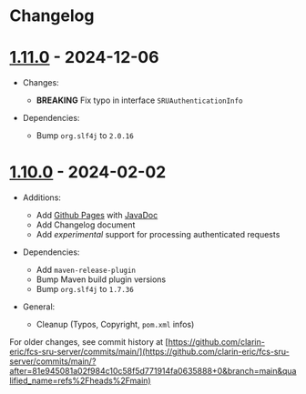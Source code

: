 # Changelog

# [1.11.0](https://github.com/clarin-eric/fcs-sru-server/releases/tag/SRUServer-1.11.0) - 2024-12-06

- Changes:
  - **BREAKING** Fix typo in interface `SRUAuthenticationInfo`

- Dependencies:
  - Bump `org.slf4j` to `2.0.16`

# [1.10.0](https://github.com/clarin-eric/fcs-sru-server/releases/tag/SRUServer-1.10.0) - 2024-02-02

- Additions:
  - Add [Github Pages](https://clarin-eric.github.io/fcs-sru-server/) with [JavaDoc](https://clarin-eric.github.io/fcs-sru-server/project-reports.html)
  - Add Changelog document

  * Add _experimental_ support for processing authenticated requests

- Dependencies:
  - Add `maven-release-plugin`
  - Bump Maven build plugin versions
  - Bump `org.slf4j` to `1.7.36`

- General:
  - Cleanup (Typos, Copyright, `pom.xml` infos)


For older changes, see commit history at [https://github.com/clarin-eric/fcs-sru-server/commits/main/](https://github.com/clarin-eric/fcs-sru-server/commits/main/?after=81e945081a02f984c10c58f5d771914fa0635888+0&branch=main&qualified_name=refs%2Fheads%2Fmain)
